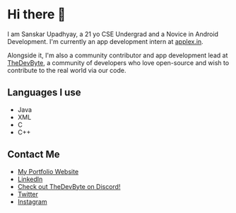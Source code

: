 # Hi there 👋

I am Sanskar Upadhyay, a 21 yo CSE Undergrad and a Novice in Android Development. I'm currently an app development intern at [applex.in](http://applex.in).

Alongside it, I'm also a community contributor and app development lead at [TheDevByte](http://github.com/thedevbyte), a community of developers who love open-source and wish to contribute to the real world via our code.

## Languages I use

* Java
* XML
* C
* C++

## Contact Me

* [My Portfolio Website](https://sanskaru.netlify.app)
* [LinkedIn](https://www.linkedin.com/in/sanskaru090/)
* [Check out TheDevByte on Discord!](https://discord.gg/6ywjNS)
* [Twitter](https://twitter.com/sannvict090)
* [Instagram](https://instagram.com/sannvict090)
